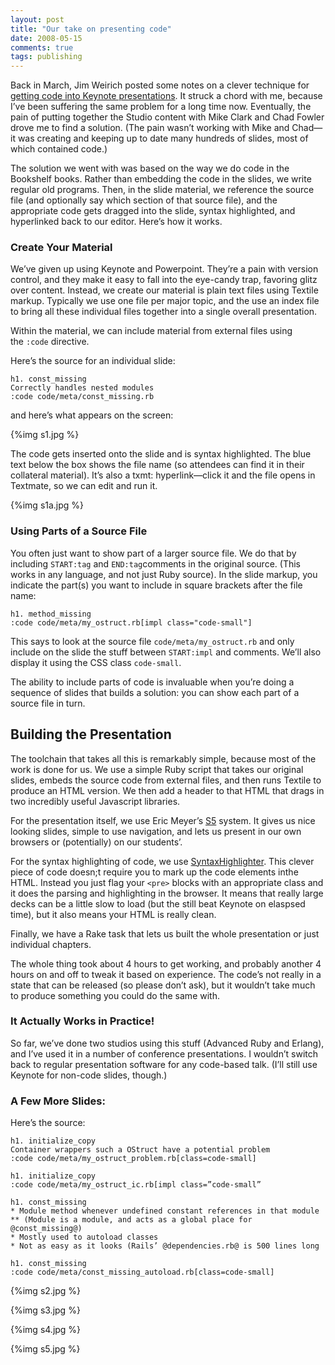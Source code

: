 ```yaml
---
layout: post
title: "Our take on presenting code"
date: 2008-05-15
comments: true
tags: publishing
---
```


Back in March, Jim Weirich posted some notes on a clever technique for 
<a href="http://onestepback.org/index.cgi/General/PresentingCode.red">getting code into Keynote presentations</a>.
It struck a chord with me, because I’ve been suffering the same
problem for a long time now. Eventually, the pain of putting together
the Studio content with Mike Clark and Chad Fowler drove me to find a
solution. (The pain wasn’t working with Mike and Chad—it was creating
and keeping up to date many hundreds of slides, most of which
contained code.)

The solution we went with was based on the way we do code in the
Bookshelf books. Rather than embedding the code in the slides, we
write regular old programs. Then, in the slide material, we reference
the source file (and optionally say which section of that source
file), and the appropriate code gets dragged into the slide, syntax
highlighted, and hyperlinked back to our editor. Here’s how it works.

### Create Your Material

We’ve given up using Keynote and Powerpoint. They’re a pain with
version control, and they make it easy to fall into the eye-candy
trap, favoring glitz over content. Instead, we create our material is
plain text files using Textile markup. Typically we use one file per
major topic, and the use an index file to bring all these individual
files together into a single overall presentation.

Within the material, we can include material from external files using
the `:code` directive.

Here’s the source for an individual slide:

```
h1. const_missing
Correctly handles nested modules
:code code/meta/const_missing.rb
```

and here’s what appears on the screen:

{%img s1.jpg %}

The code gets inserted onto the slide and is syntax highlighted. The
blue text below the box shows the file name (so attendees can find it
in their collateral material). It’s also a txmt: hyperlink—click it
and the file opens in Textmate, so we can edit and run it.

{%img s1a.jpg %}

### Using Parts of a Source File

You often just want to show part of a larger source file. We do that
by including `START:tag` and `END:tag`comments in the original
source. (This works in any language, and not just Ruby source). In the
slide markup, you indicate the part(s) you want to include in square
brackets after the file name:

```
h1. method_missing
:code code/meta/my_ostruct.rb[impl class="code-small"]
```

This says to look at the source file `code/meta/my_ostruct.rb` and
only include on the slide the stuff
between `START:impl` and comments. We’ll also display it using the CSS
class `code-small`.

The ability to include parts of code is invaluable when you’re doing a
sequence of slides that builds a solution: you can show each part of a
source file in turn.

## Building the Presentation

The toolchain that takes all this is remarkably simple, because most
of the work is done for us. We use a simple Ruby script that takes our
original slides, embeds the source code from external files, and then
runs Textile to produce an HTML version. We then add a header to that
HTML that drags in two incredibly useful Javascript libraries.


For the presentation itself, we use Eric Meyer’s <a
href="http://meyerweb.com/eric/tools/s5/">S5</a> system. It gives us
nice looking slides, simple to use navigation, and lets us present in
our own browsers or (potentially) on our students’.


For the syntax highlighting of code, we use <a
href="http://code.google.com/p/syntaxhighlighter/">SyntaxHighlighter</a>. This
clever piece of code doesn;t require you to mark up the code elements
inthe HTML. Instead you just flag your `<pre>` blocks with an
appropriate class and it does the parsing and highlighting in the
browser. It means that really large decks can be a little slow to load
(but the still beat Keynote on elaspsed time), but it also means your
HTML is really clean.


Finally, we have a Rake task that lets us built the whole presentation
or just individual chapters.


The whole thing took about 4 hours to get working, and probably
another 4 hours on and off to tweak it based on experience. The code’s
not really in a state that can be released (so please don’t ask), but
it wouldn’t take much to produce something you could do the same with.

### It Actually Works in Practice!

So far, we’ve done two studios using this stuff (Advanced Ruby and
Erlang), and I’ve used it in a number of conference presentations. I
wouldn’t switch back to regular presentation software for any
code-based talk. (I’ll still use Keynote for non-code slides, though.)

### A Few More Slides:

Here’s the source:

```
h1. initialize_copy
Container wrappers such a OStruct have a potential problem
:code code/meta/my_ostruct_problem.rb[class=code-small]

h1. initialize_copy
:code code/meta/my_ostruct_ic.rb[impl class=”code-small”

h1. const_missing
* Module method whenever undefined constant references in that module
** (Module is a module, and acts as a global place for @const_missing@)
* Mostly used to autoload classes
* Not as easy as it looks (Rails’ @dependencies.rb@ is 500 lines long

h1. const_missing
:code code/meta/const_missing_autoload.rb[class=code-small]
```

{%img s2.jpg %}

{%img s3.jpg %}

{%img s4.jpg %}

{%img s5.jpg %}
